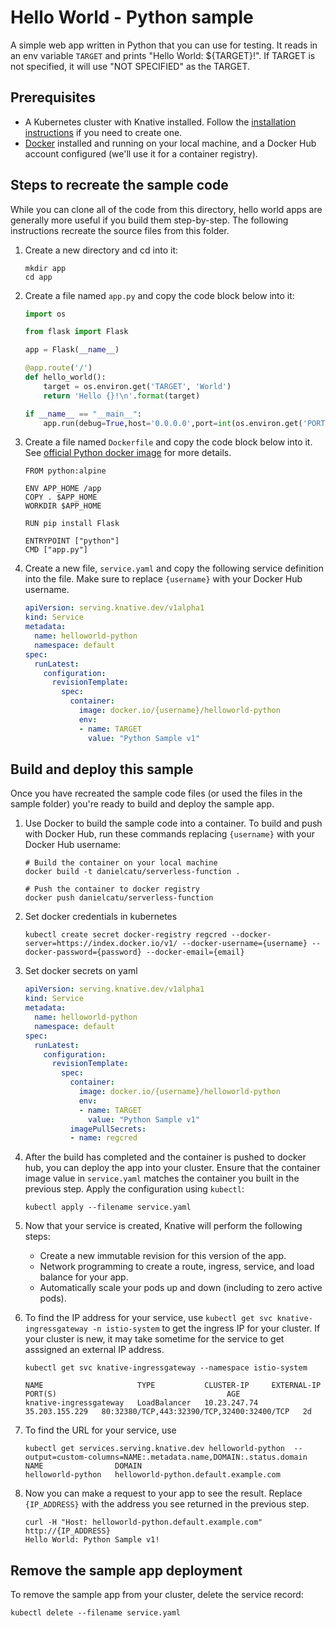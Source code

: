 # Hello World - Python sample

A simple web app written in Python that you can use for testing.
It reads in an env variable `TARGET` and prints "Hello World: ${TARGET}!". If
TARGET is not specified, it will use "NOT SPECIFIED" as the TARGET.

## Prerequisites

* A Kubernetes cluster with Knative installed. Follow the
  [installation instructions](https://github.com/knative/docs/blob/master/install/README.md) if you need
  to create one.
* [Docker](https://www.docker.com) installed and running on your local machine,
  and a Docker Hub account configured (we'll use it for a container registry).

## Steps to recreate the sample code

While you can clone all of the code from this directory, hello world apps are
generally more useful if you build them step-by-step.
The following instructions recreate the source files from this folder.

1. Create a new directory and cd into it:

    ````shell
    mkdir app
    cd app
    ````
1. Create a file named `app.py` and copy the code block below into it:

    ```python
    import os

    from flask import Flask

    app = Flask(__name__)

    @app.route('/')
    def hello_world():
        target = os.environ.get('TARGET', 'World')
        return 'Hello {}!\n'.format(target)

    if __name__ == "__main__":
        app.run(debug=True,host='0.0.0.0',port=int(os.environ.get('PORT', 8080)))
    ```

1. Create a file named `Dockerfile` and copy the code block below into it.
   See [official Python docker image](https://hub.docker.com/_/python/) for more details.

    ```docker
    FROM python:alpine

    ENV APP_HOME /app
    COPY . $APP_HOME
    WORKDIR $APP_HOME

    RUN pip install Flask

    ENTRYPOINT ["python"]
    CMD ["app.py"]
    ```

1. Create a new file, `service.yaml` and copy the following service definition
   into the file. Make sure to replace `{username}` with your Docker Hub username.

    ```yaml
    apiVersion: serving.knative.dev/v1alpha1
    kind: Service
    metadata:
      name: helloworld-python
      namespace: default
    spec:
      runLatest:
        configuration:
          revisionTemplate:
            spec:
              container:
                image: docker.io/{username}/helloworld-python
                env:
                - name: TARGET
                  value: "Python Sample v1"
    ```

## Build and deploy this sample

Once you have recreated the sample code files (or used the files in the sample
folder) you're ready to build and deploy the sample app.

1. Use Docker to build the sample code into a container. To build and push with
   Docker Hub, run these commands replacing `{username}` with your
   Docker Hub username:

    ```shell
    # Build the container on your local machine
    docker build -t danielcatu/serverless-function .

    # Push the container to docker registry
    docker push danielcatu/serverless-function
    ```
2. Set docker credentials in kubernetes
    ```shell
    kubectl create secret docker-registry regcred --docker-server=https://index.docker.io/v1/ --docker-username={username} --docker-password={password} --docker-email={email}
    ```
3. Set docker secrets on yaml
    ```yaml
    apiVersion: serving.knative.dev/v1alpha1
    kind: Service
    metadata:
      name: helloworld-python
      namespace: default
    spec:
      runLatest:
        configuration:
          revisionTemplate:
            spec:
              container:
                image: docker.io/{username}/helloworld-python
                env:
                - name: TARGET
                  value: "Python Sample v1"
              imagePullSecrets:
              - name: regcred
    ```
1. After the build has completed and the container is pushed to docker hub, you
   can deploy the app into your cluster. Ensure that the container image value
   in `service.yaml` matches the container you built in
   the previous step. Apply the configuration using `kubectl`:

    ```shell
    kubectl apply --filename service.yaml
    ```

1. Now that your service is created, Knative will perform the following steps:
   * Create a new immutable revision for this version of the app.
   * Network programming to create a route, ingress, service, and load balance for your app.
   * Automatically scale your pods up and down (including to zero active pods).

1. To find the IP address for your service, use
   `kubectl get svc knative-ingressgateway -n istio-system` to get the ingress IP for your
   cluster. If your cluster is new, it may take sometime for the service to get asssigned
   an external IP address.

    ```shell
    kubectl get svc knative-ingressgateway --namespace istio-system

    NAME                     TYPE           CLUSTER-IP     EXTERNAL-IP      PORT(S)                                      AGE
    knative-ingressgateway   LoadBalancer   10.23.247.74   35.203.155.229   80:32380/TCP,443:32390/TCP,32400:32400/TCP   2d

    ```

1. To find the URL for your service, use
    ```
    kubectl get services.serving.knative.dev helloworld-python  --output=custom-columns=NAME:.metadata.name,DOMAIN:.status.domain
    NAME                DOMAIN
    helloworld-python   helloworld-python.default.example.com
    ```

1. Now you can make a request to your app to see the result. Replace `{IP_ADDRESS}`
   with the address you see returned in the previous step.

    ```shell
    curl -H "Host: helloworld-python.default.example.com" http://{IP_ADDRESS}
    Hello World: Python Sample v1!
    ```

## Remove the sample app deployment

To remove the sample app from your cluster, delete the service record:

```shell
kubectl delete --filename service.yaml
```